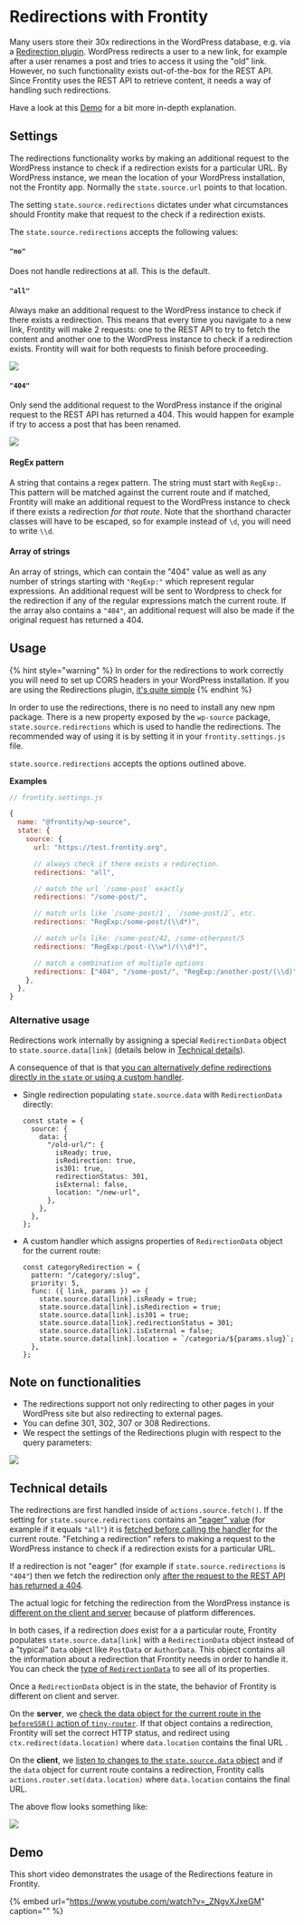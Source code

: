 # Redirections with Frontity

Many users store their 30x redirections in the WordPress database, e.g. via a [Redirection plugin](https://wordpress.org/plugins/redirection/). WordPress redirects a user to a new link, for example after a user renames a post and tries to access it using the "old" link. However, no such functionality exists out-of-the-box for the REST API. Since Frontity uses the REST API to retrieve content, it needs a way of handling such redirections. 

Have a look at this [Demo](#demo) for a bit more in-depth explanation.

## Settings

The redirections functionality works by making an additional request to the WordPress instance to check if a redirection exists for a particular URL. By WordPress instance, we mean the location of your WordPress installation, not the Frontity app. Normally the `state.source.url` points to that location. 

The setting `state.source.redirections` dictates under what circumstances should Frontity make that request to the check if a redirection exists. 

The `state.source.redirections` accepts the following values:

#### `"no"` 
 
 Does not handle redirections at all. This is the default.
  
#### `"all"`

Always make an additional request to the WordPress instance to check if there exists a redirection. This means that every time you navigate to a new link, Frontity will make 2 requests: one to the REST API to try to fetch the content and another one to the WordPress instance to check if a redirection exists. Frontity will wait for both requests to finish before proceeding.

![](../.gitbook/assets/redirections-all.png)
  
#### `"404"`

Only send the additional request to the WordPress instance if the original request to the REST API has returned a 404. This would happen for example if try to access a post that has been renamed.
  
![](../.gitbook/assets/redirections-404.png)

#### RegEx pattern

A string that contains a regex pattern. The string must start with `RegExp:`. This pattern will be matched against the current route and if matched, Frontity will make an additional request to the WordPress instance to check if there exists a redirection *for that route*. Note that the shorthand character classes will have to be escaped, so for example instead of `\d`, you will need to write `\\d`.
  

#### Array of strings

An array of strings, which can contain the "404" value as well as any number of strings starting with `"RegExp:"` which represent regular expressions. An additional request will be sent to Wordpress to check for the redirection if any of the regular expressions match the current route. If the array also contains a `"404"`, an additional request will also be made if the original request has returned a 404.

## Usage

{% hint style="warning" %}
In order for the redirections to work correctly you will need to set up CORS headers in your WordPress installation. If you are using the Redirections plugin, [it's quite simple](https://youtu.be/-ekz2JwHHmQ)
{% endhint %}


In order to use the redirections, there is no need to install any new npm package. There is a new property exposed by the `wp-source` package, `state.source.redirections` which is used to handle the redirections. The recommended way of using it is by setting it in your `frontity.settings.js` file.

`state.source.redirections` accepts the options outlined above.

**Examples**

```js
// frontity.settings.js

{
  name: "@frontity/wp-source",
  state: {
    source: {
      url: "https://test.frontity.org",

      // always check if there exists a redirection.
      redirections: "all",

      // match the url `/some-post` exactly
      redirections: "/some-post/",

      // match urls like `/some-post/1`, `/some-post/2`, etc.
      redirections: "RegExp:/some-post/(\\d*)",

      // match urls like: /some-post/42, /some-otherpost/5
      redirections: "RegExp:/post-(\\w*)/(\\d*)",

      // match a combination of multiple options
      redirections: ["404", "/some-post/", "RegExp:/another-post/(\\d)"],
    },
  },
}
```

### Alternative usage

Redirections work internally by assigning a special `RedirectionData` object to `state.source.data[link]` (details below in [Technical details](##Technical-details)).

A consequence of that is that [you can alternatively define redirections directly in the `state` or using a custom handler](https://community.frontity.org/t/301-redirects-stored-in-wordpress-database/3032/15).

- Single redirection populating `state.source.data` with `RedirectionData` directly:

   ```
   const state = {
     source: {
       data: {
         "/old-url/": {
           isReady: true,
           isRedirection: true,
           is301: true,
           redirectionStatus: 301,
           isExternal: false,
           location: "/new-url",
         },
       },
     },
   };
   ```

- A custom handler which assigns properties of `RedirectionData` object for the current route:

   ```
   const categoryRedirection = {
     pattern: "/category/:slug",
     priority: 5,
     func: ({ link, params }) => {
       state.source.data[link].isReady = true;
       state.source.data[link].isRedirection = true;
       state.source.data[link].is301 = true;
       state.source.data[link].redirectionStatus = 301;
       state.source.data[link].isExternal = false;
       state.source.data[link].location = `/categoria/${params.slug}`;
     },
   };
   ```

## Note on functionalities
- The redirections support not only redirecting to other pages in your WordPress site but also redirecting to external pages. 
- You can define 301, 302, 307 or 308 Redirections.
- We respect the settings of the Redirections plugin with respect to the query parameters:

![](../.gitbook/assets/redirections-query-parameters.png)


## Technical details

The redirections are first handled inside of `actions.source.fetch()`. If the setting for `state.source.redirections` contains an ["eager" value](https://github.com/frontity/frontity/blob/2eb98ae4e6fee1f93ac5af5c834a3add644ba7b0/packages/wp-source/src/utils.ts#L152-L186) (for example if it equals `"all"`) it is [fetched before calling the handler](https://github.com/frontity/frontity/blob/2eb98ae4e6fee1f93ac5af5c834a3add644ba7b0/packages/wp-source/src/actions.ts#L91-L100) for the current route. "Fetching a redirection" refers to making a request to the WordPress instance to check if a redirection exists for a particular URL.

If a redirection is not "eager" (for example if `state.source.redirections` is `"404"`) then we fetch the redirection only [after the request to the REST API has returned a 404](https://github.com/frontity/frontity/blob/2eb98ae4e6fee1f93ac5af5c834a3add644ba7b0/packages/wp-source/src/actions.ts#L152-L160).

The actual logic for fetching the redirection from the WordPress instance is [different on the client and server](https://github.com/frontity/frontity/blob/2eb98ae4e6fee1f93ac5af5c834a3add644ba7b0/packages/wp-source/src/utils.ts#L46-L140) because of platform differences.

In both cases, if a redirection *does* exist for a a particular route, Frontity populates `state.source.data[link]` with a `RedirectionData` object instead of a "typical" `Data` object like `PostData` or `AuthorData`. This object contains all the information about a redirection that Frontity needs in order to handle it. You can check the [type of `RedirectionData`](https://github.com/frontity/frontity/blob/2eb98ae4e6/packages/source/types/data.ts#L426-L462) to see all of its properties.

Once a `RedirectionData` object is in the state, the behavior of Frontity is different on client and server.

On the **server**, we [check the data object for the current route in the `beforeSSR()` action of `tiny-router`](https://github.com/frontity/frontity/blob/2eb98ae4e6/packages/tiny-router/src/actions.ts#L268-L298). If that object contains a redirection, Frontity will set the correct HTTP status, and redirect using `ctx.redirect(data.location)` where `data.location` contains the final URL .

On the **client**, we [listen to changes to the `state.source.data` object](https://github.com/frontity/frontity/blob/2eb98ae4e6/packages/tiny-router/src/actions.ts#L156-L177) and if the `data` object for current route contains a redirection, Frontity calls `actions.router.set(data.location)` where `data.location` contains the final URL.

The above flow looks something like: 

![](../.gitbook/assets/redirections-schema.jpeg)


## Demo

This short video demonstrates the usage of the Redirections feature in Frontity.

{% embed url="https://www.youtube.com/watch?v=_ZNgyXJxeGM" caption="" %}